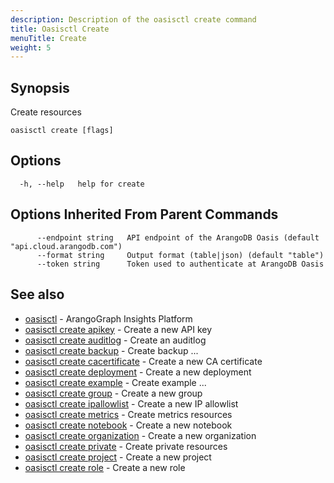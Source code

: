 ```yaml
---
description: Description of the oasisctl create command
title: Oasisctl Create
menuTitle: Create
weight: 5
---
```

## Synopsis
Create resources

```
oasisctl create [flags]
```

## Options
```
  -h, --help   help for create
```

## Options Inherited From Parent Commands
```
      --endpoint string   API endpoint of the ArangoDB Oasis (default "api.cloud.arangodb.com")
      --format string     Output format (table|json) (default "table")
      --token string      Token used to authenticate at ArangoDB Oasis
```

## See also
* [oasisctl](../options.md)	 - ArangoGraph Insights Platform
* [oasisctl create apikey](create-apikey.md)	 - Create a new API key
* [oasisctl create auditlog](create-auditlog.md)	 - Create an auditlog
* [oasisctl create backup](create-backup.md)	 - Create backup ...
* [oasisctl create cacertificate](create-cacertificate.md)	 - Create a new CA certificate
* [oasisctl create deployment](create-deployment.md)	 - Create a new deployment
* [oasisctl create example](create-example.md)	 - Create example ...
* [oasisctl create group](create-group.md)	 - Create a new group
* [oasisctl create ipallowlist](create-ipallowlist.md)	 - Create a new IP allowlist
* [oasisctl create metrics](create-metrics.md)	 - Create metrics resources
* [oasisctl create notebook](create-notebook.md)	 - Create a new notebook
* [oasisctl create organization](create-organization.md)	 - Create a new organization
* [oasisctl create private](create-private.md)	 - Create private resources
* [oasisctl create project](create-project.md)	 - Create a new project
* [oasisctl create role](create-role.md)	 - Create a new role

